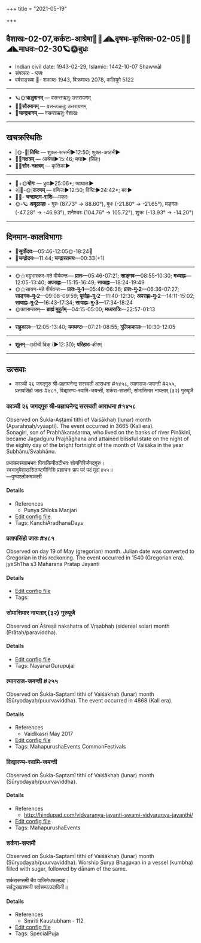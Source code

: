 +++
title = "2021-05-19"

+++
## वैशाखः-02-07,कर्कटः-आश्रेषा🌛🌌◢◣वृषभः-कृत्तिका-02-05🌌🌞◢◣माधवः-02-30🪐🌞बुधः
- Indian civil date: 1943-02-29, Islamic: 1442-10-07 Shawwāl
- संवत्सरः - प्लवः
- वर्षसङ्ख्या 🌛- शकाब्दः 1943, विक्रमाब्दः 2078, कलियुगे 5122
___________________
- 🪐🌞**ऋतुमानम्** — वसन्तऋतुः उत्तरायणम्
- 🌌🌞**सौरमानम्** — वसन्तऋतुः उत्तरायणम्
- 🌛**चान्द्रमानम्** — वसन्तऋतुः वैशाखः
___________________


## खचक्रस्थितिः
- |🌞-🌛|**तिथिः** — शुक्ल-सप्तमी►12:50; शुक्ल-अष्टमी►  
- 🌌🌛**नक्षत्रम्** — आश्रेषा►15:46; मघा► (सिंहः)  
- 🌌🌞**सौर-नक्षत्रम्** — कृत्तिका►  
___________________
- 🌛+🌞**योगः** — ध्रुवः►25:06*; व्याघातः►  
- २|🌛-🌞|**करणम्** — वणिजः►12:50; विष्टिः►24:42*; बवः►  
- 🌌🌛- **चन्द्राष्टम-राशिः**—मकरः  
- 🌞-🪐 **अमूढग्रहाः** - गुरुः (87.73° → 88.60°), बुधः (-21.80° → -21.65°), मङ्गलः (-47.28° → -46.93°), शनैश्चरः (104.76° → 105.72°), शुक्रः (-13.93° → -14.20°)
___________________


## दिनमान-कालविभागाः
- 🌅**सूर्योदयः**—05:46-12:05🌞️-18:24🌇  
- 🌛**चन्द्रोदयः**—11:44; **चन्द्रास्तमयः**—00:33(+1)  
___________________
- 🌞⚝भट्टभास्कर-मते वीर्यवन्तः— **प्रातः**—05:46-07:21; **साङ्गवः**—08:55-10:30; **मध्याह्नः**—12:05-13:40; **अपराह्णः**—15:15-16:49; **सायाह्नः**—18:24-19:49  
- 🌞⚝सायण-मते वीर्यवन्तः— **प्रातः-मु॰1**—05:46-06:36; **प्रातः-मु॰2**—06:36-07:27; **साङ्गवः-मु॰2**—09:08-09:59; **पूर्वाह्णः-मु॰2**—11:40-12:30; **अपराह्णः-मु॰2**—14:11-15:02; **सायाह्नः-मु॰2**—16:43-17:34; **सायाह्नः-मु॰3**—17:34-18:24  
- 🌞कालान्तरम्— **ब्राह्मं मुहूर्तम्**—04:15-05:00; **मध्यरात्रिः**—22:57-01:13  
___________________
- **राहुकालः**—12:05-13:40; **यमघण्टः**—07:21-08:55; **गुलिककालः**—10:30-12:05  
___________________
- **शूलम्**—उदीची दिक् (►12:30); **परिहारः**–क्षीरम्  
___________________

## उत्सवाः
- काञ्ची २६ जगद्गुरु श्री-प्रज्ञाघनेन्द्र सरस्वती आराधना #१४५८, त्यागराज-जयन्ती #२५५, प्रतापसिंहो जातः #४८१, विद्यारण्य-स्वामि-जयन्ती, शर्करा-सप्तमी, सोमासिमार नायऩार् (३२) गुरुपूजै
### काञ्ची २६ जगद्गुरु श्री-प्रज्ञाघनेन्द्र सरस्वती आराधना #१४५८

Observed on Śukla-Aṣṭamī tithi of Vaiśākhaḥ (lunar) month (Aparāhṇaḥ/vyaapti). The event occurred in 3665 (Kali era).  
Śoṇagiri, son of Prabhākaraśarma, who lived on the banks of river Pinākinī, became Jagadguru Prajñāghana and attained blissful state on the night of the eighty day of the bright fortnight of the month of Vaiśāka in the year Subhānu/Svabhānu.

प्रभाकरस्यात्मभवः पिनाकिनीतटीभवः शोणगिरिर्जगद्गुरुः।  
स्वभानुवैशाखसिताष्टमीनिशि प्रज्ञाघनः प्राप परं पदं मुदा॥५५॥  
—पुण्यश्लोकमञ्जरी



#### Details
- References
  - Punya Shloka Manjari
- [Edit config file](https://github.com/jyotisham/adyatithi/tree/master/mahApuruSha/kAnchI-maTha/lunar_month/tithi/02/08/kAJcI%2026%20jagadguru%20zrI~prajJAghanEndra%20sarasvatI%20ArAdhanA.toml)
- Tags: KanchiAradhanaDays


### प्रतापसिंहो जातः #४८१

Observed on day 19 of May (gregorian) month. Julian date was converted to Gregorian in this reckoning. The event occurred in 1540 (Gregorian era).  
jyeShTha s3 Maharana Pratap Jayanti

#### Details
- [Edit config file](https://github.com/jyotisham/adyatithi/tree/master/mahApuruSha/xatra-later/gregorian/day/05/19/pratApasiMho_jAtaH.toml)
- Tags: 


### सोमासिमार नायऩार् (३२) गुरुपूजै

Observed on Āśreṣā nakshatra of Vṛṣabhaḥ (sidereal solar) month (Prātaḥ/paraviddha). 

#### Details
- [Edit config file](https://github.com/jyotisham/adyatithi/tree/master/mahApuruSha/nAyanAr/sidereal_solar_month/nakshatra/02/09/sOmAsimAra%20nAyan2Ar%20%2832%29%20gurupUjai.toml)
- Tags: NayanarGurupujai


### त्यागराज-जयन्ती #२५५

Observed on Śukla-Saptamī tithi of Vaiśākhaḥ (lunar) month (Sūryodayaḥ/puurvaviddha). The event occurred in 4868 (Kali era).  


#### Details
- References
  - Vaidikasri May 2017
- [Edit config file](https://github.com/jyotisham/adyatithi/tree/master/mahApuruSha/sangIta-kRt/lunar_month/tithi/02/07/tyAgarAja~jayantI.toml)
- Tags: MahapurushaEvents CommonFestivals


### विद्यारण्य-स्वामि-जयन्ती

Observed on Śukla-Saptamī tithi of Vaiśākhaḥ (lunar) month (Sūryodayaḥ/puurvaviddha). 

#### Details
- References
  - http://hindupad.com/vidyaranya-jayanti-swami-vidyaranya-jayanthi/
- [Edit config file](https://github.com/jyotisham/adyatithi/tree/master/mahApuruSha/kAnchI-maTha/lunar_month/tithi/02/07/vidyAraNya-svAmI~jayantI.toml)
- Tags: MahapurushaEvents


### शर्करा-सप्तमी

Observed on Śukla-Saptamī tithi of Vaiśākhaḥ (lunar) month (Sūryodayaḥ/puurvaviddha). Worship Surya Bhagavan in a vessel (kumbha) filled with sugar, followed by dānam of the same.

शर्करासप्तमी चैव वाजिमेधफलप्रदा।  
सर्वदुःखप्रशमनी सर्वसम्पत्प्रदायिनी॥



#### Details
- References
  - Smriti Kaustubham - 112
- [Edit config file](https://github.com/jyotisham/adyatithi/tree/master/general/lunar_month/tithi/02/07/zarkarA-saptamI.toml)
- Tags: SpecialPuja


